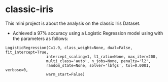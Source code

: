 classic-iris
==============================

This mini project is about the analysis on the classic Iris Dataset.


* Achieved a 97% accuracy using a Logistic Regression model using with the parameters as follows:
 
 ```
LogisticRegression(C=1.9, class_weight=None, dual=False, fit_intercept=True,
                   intercept_scaling=1, l1_ratio=None, max_iter=200,
                   multi_class='auto', n_jobs=None, penalty='l2',
                   random_state=None, solver='lbfgs', tol=0.0001, verbose=0,
                   warm_start=False)
```
